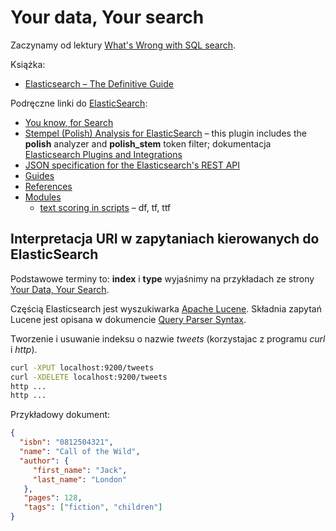 # Your data, Your search

Zaczynamy od lektury [What's Wrong with SQL search](http://philip.greenspun.com/seia/search).

Książka:

* [Elasticsearch – The Definitive Guide](https://www.elastic.co/guide/en/elasticsearch/guide/master/index.html)

Podręczne linki do [ElasticSearch](https://github.com/elasticsearch):

* [You know, for Search](http://www.elasticsearch.org/)
* [Stempel (Polish) Analysis for ElasticSearch](https://github.com/elastic/elasticsearch/tree/master/plugins/) –
  this plugin includes the **polish** analyzer and **polish_stem** token filter;
  dokumentacja [Elasticsearch Plugins and Integrations](https://www.elastic.co/guide/en/elasticsearch/plugins/current/index.html)
* [JSON specification for the Elasticsearch's REST API](https://github.com/elasticsearch/elasticsearch/tree/master/rest-api-spec)
* [Guides](https://www.elastic.co/guide/index.html)
* [References](https://www.elastic.co/guide/en/elasticsearch/reference/current/index.html)
* [Modules](https://www.elastic.co/guide/en/elasticsearch/reference/current/modules.html)
  - [text scoring in scripts](http://www.elasticsearch.org/guide/en/elasticsearch/reference/current/modules-advanced-scripting.html) –
  df, tf, ttf

## Interpretacja URI w zapytaniach kierowanych do ElasticSearch

Podstawowe terminy to: **index** i **type** wyjaśnimy na przykładach ze strony [Your Data, Your Search](http://www.elasticsearch.org/blog/2010/02/12/yourdatayoursearch.html).

Częścią Elasticsearch jest wyszukiwarka [Apache Lucene](http://lucene.apache.org/). Składnia zapytań Lucene jest opisana w dokumencie [Query Parser Syntax](http://lucene.apache.org/core/old_versioned_docs/versions/3_5_0/queryparsersyntax.html).

Tworzenie i usuwanie indeksu o nazwie *tweets* (korzystajac z programu _curl_ i _http_).

```sh
curl -XPUT localhost:9200/tweets
curl -XDELETE localhost:9200/tweets
http ...
http ...
```

Przykładowy dokument:
```json
{
  "isbn": "0812504321",
  "name": "Call of the Wild",
  "author": {
     "first_name": "Jack",
     "last_name": "London"
   },
   "pages": 128,
   "tags": ["fiction", "children"]
}
```
